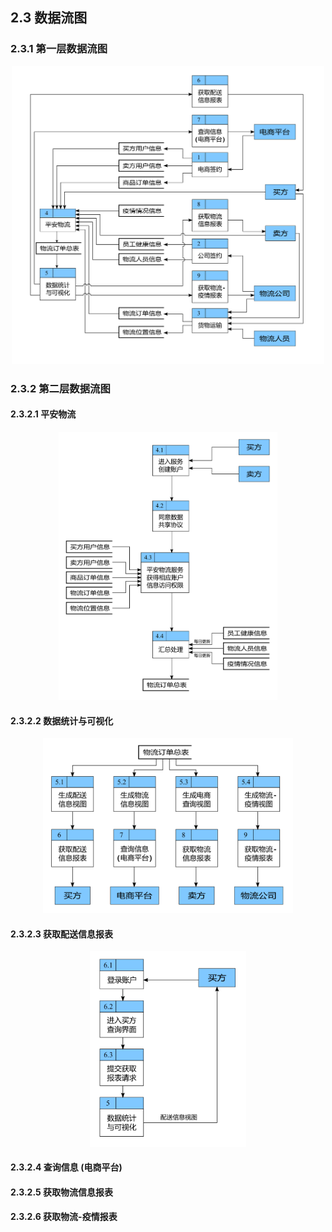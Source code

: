 ## 2.3 数据流图
### 2.3.1 第一层数据流图

<p float="left" align="center">
  <img src="/gallery/level-1.png" width ="500" /> 
</p>

### 2.3.2 第二层数据流图
#### 2.3.2.1 平安物流

<p float="left" align="center">
  <img src="/gallery/level-2.1.png" width ="350" /> 
</p>

#### 2.3.2.2 数据统计与可视化

<p float="left" align="center">
  <img src="/gallery/level-2.2.png" width ="400" /> 
</p>

#### 2.3.2.3 获取配送信息报表

<p float="left" align="center">
  <img src="/gallery/level-2.3.png" width ="250" /> 
</p>

#### 2.3.2.4 查询信息 (电商平台)

#### 2.3.2.5 获取物流信息报表

#### 2.3.2.6 获取物流-疫情报表
